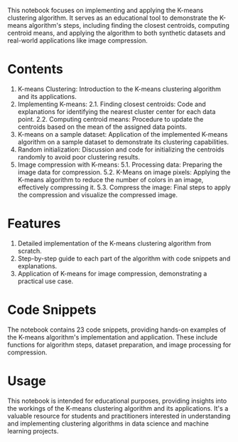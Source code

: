This  notebook focuses on implementing and applying the K-means clustering algorithm. It serves as an educational tool to demonstrate the K-means algorithm's steps, including finding the closest centroids, computing centroid means, and applying the algorithm to both synthetic datasets and real-world applications like image compression.

# Contents
1. K-means Clustering: Introduction to the K-means clustering algorithm and its applications.
2. Implementing K-means:
    2.1. Finding closest centroids: Code and explanations for identifying the nearest cluster center for each data point.
    2.2. Computing centroid means: Procedure to update the centroids based on the mean of the assigned data points.
3. K-means on a sample dataset: Application of the implemented K-means algorithm on a sample dataset to demonstrate its clustering capabilities.
4. Random initialization: Discussion and code for initializing the centroids randomly to avoid poor clustering results.
5. Image compression with K-means:
    5.1. Processing data: Preparing the image data for compression.
    5.2. K-Means on image pixels: Applying the K-means algorithm to reduce the number of colors in an image, effectively compressing it.
    5.3. Compress the image: Final steps to apply the compression and visualize the compressed image.

# Features
1. Detailed implementation of the K-means clustering algorithm from scratch.
2. Step-by-step guide to each part of the algorithm with code snippets and explanations.
3. Application of K-means for image compression, demonstrating a practical use case.

# Code Snippets
The notebook contains 23 code snippets, providing hands-on examples of the K-means algorithm's implementation and application. These include functions for algorithm steps, dataset preparation, and image processing for compression.

# Usage
This notebook is intended for educational purposes, providing insights into the workings of the K-means clustering algorithm and its applications. It's a valuable resource for students and practitioners interested in understanding and implementing clustering algorithms in data science and machine learning projects.
